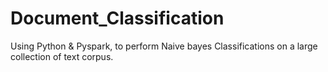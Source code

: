 # Document_Classification
Using Python &amp; Pyspark, to perform Naive bayes Classifications on a large collection of text corpus.
